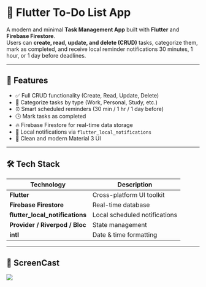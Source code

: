 # 📝 Flutter To-Do List App

A modern and minimal **Task Management App** built with **Flutter** and **Firebase Firestore**.  
Users can **create, read, update, and delete (CRUD)** tasks, categorize them, mark as completed, and receive local reminder notifications 30 minutes, 1 hour, or 1 day before deadlines.

---

## 🚀 Features

- ✅ Full CRUD functionality (Create, Read, Update, Delete)
- 📂 Categorize tasks by type (Work, Personal, Study, etc.)
- ⏰ Smart scheduled reminders (30 min / 1 hr / 1 day before)
- 🕓 Mark tasks as completed
- 🔥 Firebase Firestore for real-time data storage
- 📱 Local notifications via `flutter_local_notifications`
- 🎨 Clean and modern Material 3 UI

---

## 🛠️ Tech Stack

| Technology | Description |
|-------------|-------------|
| **Flutter** | Cross-platform UI toolkit |
| **Firebase Firestore** | Real-time database |
| **flutter_local_notifications** | Local scheduled notifications |
| **Provider / Riverpod / Bloc** | State management |
| **intl** | Date & time formatting |

---

## 📸 ScreenCast
<img src = "screencast.gif">